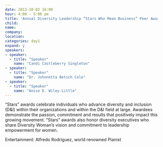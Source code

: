 ```yaml
---
date: 2013-10-02 16:00
hour: 4:00 - 5:00 pm
title: 'Annual Diversity Leadership “Stars Who Mean Business” Peer Awards Celebration & Reception'
child:
name: 
company: 
location:
categories: day1
expand: y
speakers:
- speaker:  
  - title: "Speaker"
    name: "Candi Castleberry Singleton"
- speaker:  
  - title: "Speaker"
    name: "Dr. Johnnetta Betsch Cole"
- speaker:  
  - title: "Speaker"
    name: "Anise D. Wiley-Little"
---
```

“Stars” awards celebrate individuals who advance diversity and inclusion (D&I) within
their organizations and within the D&I field at large. Awardees demonstrate the
passion, commitment and results that positively impact this growing movement. “Stars”
awards also honor diversity executives who share Diversity Woman’s vision and
commitment to leadership empowerment for women.

Entertainment: Alfredo Rodriguez, world renowned Pianist